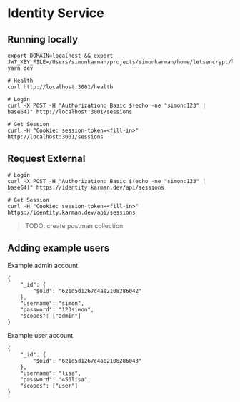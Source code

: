 # Identity Service

## Running locally
```
export DOMAIN=localhost && export JWT_KEY_FILE=/Users/simonkarman/projects/simonkarman/home/letsencrypt/live/karman.dev/privkey.pem
yarn dev

# Health
curl http://localhost:3001/health

# Login
curl -X POST -H "Authorization: Basic $(echo -ne "simon:123" | base64)" http://localhost:3001/sessions

# Get Session
curl -H "Cookie: session-token=<fill-in>" http://localhost:3001/sessions
```

## Request External
```
# Login
curl -X POST -H "Authorization: Basic $(echo -ne "simon:123" | base64)" https://identity.karman.dev/api/sessions

# Get Session
curl -H "Cookie: session-token=<fill-in>" https://identity.karman.dev/api/sessions
```

> TODO: create postman collection

## Adding example users
Example admin account.
```json5
{
    "_id": {
        "$oid": "621d5d1267c4ae2108286042"
    },
    "username": "simon",
    "password": "123simon",
    "scopes": ["admin"]
}
```

Example user account.
```json5
{
    "_id": {
        "$oid": "621d5d1267c4ae2108286043"
    },
    "username": "lisa",
    "password": "456lisa",
    "scopes": ["user"]
}
```
